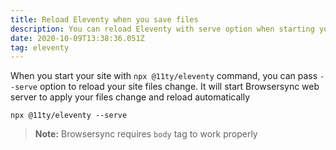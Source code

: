 ```yaml
---
title: Reload Eleventy when you save files
description: You can reload Eleventy with serve option when starting your site
date: 2020-10-09T13:38:36.051Z
tag: eleventy
---
```

When you start your site with `npx @11ty/eleventy` command, you can pass `--serve` option to reload your site files change. It will start Browsersync web server to apply your files change and reload automatically

```
npx @11ty/eleventy --serve
```

> **Note:** Browsersync requires `body` tag to work properly